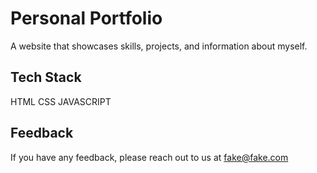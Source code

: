 
# Personal Portfolio

A website that showcases skills, projects, and information
about myself.


## Tech Stack

HTML 
CSS 
JAVASCRIPT


## Feedback

If you have any feedback, please reach out to us at fake@fake.com

